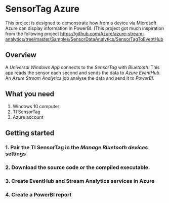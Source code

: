 # SensorTag Azure
This project is designed to demonstrate how from a device via Microsoft Azure can display information in PowerBI. (This project got much inspiration from the following project https://github.com/Azure/azure-stream-analytics/tree/master/Samples/SensorDataAnalytics/SensorTagToEventHub

## Overview
A *Universal Windows App* connects to the *SensorTag* with *Bluetooth*. This app reads the sensor each second and sends the data to *Azure EventHub*. An *Azure Stream Analytics* job analyse the data and send it to *PowerBI*.

## What you need
1. Windows 10 computer
2. TI SensorTag
3. Azure account

## Getting started

### 1. Pair the TI SensorTag in the *Manage Bluetooth devices* settings

### 2. Download the source code or the compiled executable.

### 3. Create EventHub and Stream Analytics services in Azure

### 4. Create a PowerBI report


